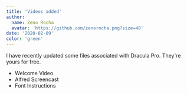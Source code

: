 ```yaml
---
title: 'Videos added'
author:
  name: Zeno Rocha
  avatar: 'https://github.com/zenorocha.png?size=48'
date: '2020-02-09'
color: 'green'
---
```


I have recently updated some files associated with Dracula Pro. They're yours for free.

- Welcome Video
- Alfred Screencast
- Font Instructions
